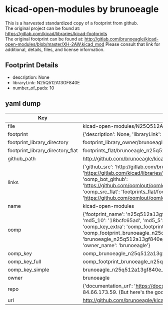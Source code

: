 # kicad-open-modules by brunoeagle  
This is a harvested standardized copy of a footprint from github.  
The original project can be found at:  
https://gitlab.com/kicad/libraries/kicad-footprints  
The original footprint can be found at:
http://gitlab.com/brunoeagle/kicad-open-modules/blob/master/XH-2AW.kicad_mod
Please consult that link for additional, details, files, and license information.  
## Footprint Details
* description: None  
* libraryLink: N25Q512A13GF840E  
* number_of_pads: 10  
## yaml dump  
| Key | Value |  
| --- | --- |  
| file | kicad-open-modules/N25Q512A13GF840E.kicad_mod |  
| footprint | {'description': None, 'libraryLink': 'N25Q512A13GF840E', 'number_of_pads': 10} |  
| footprint_library_directory | footprint_library_owner/brunoeagle_kicad-open-modules |  
| footprint_library_directory_flat | footprints_flat/brunoeagle_n25q512a13gf840e_n25q512a13gf840e/working |  
| github_path | http://github.com/brunoeagle/kicad-open-modules/blob/master/N25Q512A13GF840E.kicad_mod |  
| links | {'github_src': 'http://gitlab.com/brunoeagle/kicad-open-modules/blob/master/XH-2AW.kicad_mod', 'github_src_repo': 'https://gitlab.com/kicad/libraries/kicad-footprints', 'oomp_bot': 'footprints/brunoeagle_n25q512a13gf840e_n25q512a13gf840e/working', 'oomp_bot_github': 'https://github.com/oomlout/oomlout_oomp_footprint_bot/tree/main/footprints/brunoeagle_n25q512a13gf840e_n25q512a13gf840e/working', 'oomp_src_flat': 'footprints_flat/footprints_flat/brunoeagle_n25q512a13gf840e_n25q512a13gf840e/working', 'oomp_src_flat_github': 'https://github.com/oomlout/oomlout_oomp_footprint_src/tree/main/footprints_flat/brunoeagle_n25q512a13gf840e_n25q512a13gf840e/working'} |  
| name | kicad-open-modules |  
| oomp | {'footprint_name': 'n25q512a13gf840e', 'library_name': 'n25q512a13gf840e_kicad_mod', 'md5': '18bcfc65ad5d405af9f69a4b5ef9948f', 'md5_10': '18bcfc65ad', 'md5_5': '18bcf', 'md5_6': '18bcfc', 'oomp_key': 'oomp_brunoeagle_n25q512a13gf840e_n25q512a13gf840e', 'oomp_key_extra': 'oomp_footprint_brunoeagle_n25q512a13gf840e_n25q512a13gf840e', 'oomp_key_full': 'oomp_footprint_brunoeagle_n25q512a13gf840e_n25q512a13gf840e_18bcfc', 'oomp_key_simple': 'brunoeagle_n25q512a13gf840e_n25q512a13gf840e', 'original_filename': 'kicad-open-modules/N25Q512A13GF840E.kicad_mod', 'owner_name': 'brunoeagle'} |  
| oomp_key | oomp_brunoeagle_n25q512a13gf840e_n25q512a13gf840e |  
| oomp_key_full | oomp_footprint_brunoeagle_n25q512a13gf840e_n25q512a13gf840e |  
| oomp_key_simple | brunoeagle_n25q512a13gf840e_n25q512a13gf840e |  
| owner | brunoeagle |  
| repo | {'documentation_url': 'https://docs.github.com/rest/overview/resources-in-the-rest-api#rate-limiting', 'message': "API rate limit exceeded for 84.66.173.59. (But here's the good news: Authenticated requests get a higher rate limit. Check out the documentation for more details.)"} |  
| url | http://github.com/brunoeagle/kicad-open-modules |  

